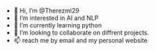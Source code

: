 - 👋 Hi, I’m @Therezmi29
- 👀 I’m interested in AI and NLP
- 🌱 I’m currently learning python
- 💞️ I’m looking to collaborate on diffrent projects.
- 📫 reach me by email and my personal website

<!---
Therezmi29/Therezmi29 is a ✨ special ✨ repository because its `README.md` (this file) appears on your GitHub profile.
You can click the Preview link to take a look at your changes.
--->
